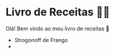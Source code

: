 # Livro de Receitas :man_cook:

Olá! Bem vindo ao meu livro de receitas :wave:

- Strogonoff de Frango
- 
